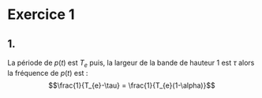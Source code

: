 # Exercice 1
## 1.
La période de $p(t)$ est $T_{e}$ puis, la largeur de la bande de hauteur $1$ est $\tau$ alors la fréquence de $p(t)$ est : 
$$\frac{1}{T_{e}-\tau} = \frac{1}{T_{e}(1-\alpha)}$$

